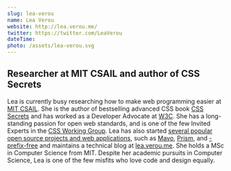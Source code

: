 ```yaml
---
slug: lea-verou
name: Lea Verou
website: http://lea.verou.me/
twitter: https://twitter.com/LeaVerou
dateTime:
photo: /assets/lea-verou.svg
---
```


## Researcher at MIT CSAIL and author of CSS Secrets

Lea is currently busy researching how to make web programming easier at [MIT
CSAIL]. She is the author of bestselling advanced CSS book [CSS Secrets] and
has worked as a Developer Advocate at [W3C]. She has a long-standing passion
for open web standards, and is one of the few Invited Experts in the [CSS
Working Group]. Lea has also started [several popular open source projects and
web applications][github], such as [Mavo], [Prism], and [-prefix-free] and
maintains a technical blog at [lea.verou.me]. She holds a MSc in Computer
Science from MIT. Despite her academic pursuits in Computer Science, Lea is one
of the few misfits who love code and design equally.

[MIT CSAIL]: http://csail.mit.edu
[CSS Secrets]: http://shop.oreilly.com/product/0636920031123.do
[W3C]: http://w3.org
[CSS Working Group]: http://www.w3.org/Style/CSS/members.en.php3
[github]: http://github.com/leaverou
[Mavo]: https://mavo.io
[Prism]: http://prismjs.com
[-prefix-free]: http://leaverou.github.io/prefixfree/
[lea.verou.me]: http://lea.verou.me/
